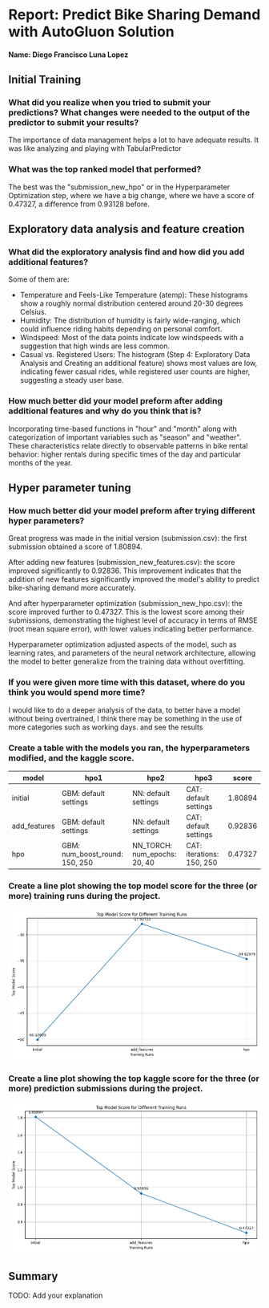 # Report: Predict Bike Sharing Demand with AutoGluon Solution
#### Name: Diego Francisco Luna Lopez

## Initial Training
### What did you realize when you tried to submit your predictions? What changes were needed to the output of the predictor to submit your results?
The importance of data management helps a lot to have adequate results. It was like analyzing and playing with TabularPredictor

### What was the top ranked model that performed?
The best was the "submission_new_hpo" or in the Hyperparameter Optimization step, where we have a big change, where we have a score of 0.47327, a difference from 0.93128 before.

## Exploratory data analysis and feature creation
### What did the exploratory analysis find and how did you add additional features?
Some of them are:

- Temperature and Feels-Like Temperature (atemp): These histograms show a roughly normal distribution centered around 20-30 degrees Celsius.
- Humidity: The distribution of humidity is fairly wide-ranging, which could influence riding habits depending on personal comfort.
- Windspeed: Most of the data points indicate low windspeeds with a suggestion that high winds are less common.
- Casual vs. Registered Users: The histogram (Step 4: Exploratory Data Analysis and Creating an additional feature) shows most values are low, indicating fewer casual rides, while registered user counts are higher, suggesting a steady user base.

### How much better did your model preform after adding additional features and why do you think that is?
Incorporating time-based functions in "hour" and "month" along with categorization of important variables such as "season" and "weather". These characteristics relate directly to observable patterns in bike rental behavior: higher rentals during specific times of the day and particular months of the year.

## Hyper parameter tuning
### How much better did your model preform after trying different hyper parameters?
Great progress was made in the initial version (submission.csv): the first submission obtained a score of 1.80894.

After adding new features (submission_new_features.csv): the score improved significantly to 0.92836. This improvement indicates that the addition of new features significantly improved the model's ability to predict bike-sharing demand more accurately.

And after hyperparameter optimization (submission_new_hpo.csv): the score improved further to 0.47327. This is the lowest score among their submissions, demonstrating the highest level of accuracy in terms of RMSE (root mean square error), with lower values indicating better performance.

Hyperparameter optimization adjusted aspects of the model, such as learning rates, and parameters of the neural network architecture, allowing the model to better generalize from the training data without overfitting.

### If you were given more time with this dataset, where do you think you would spend more time?
I would like to do a deeper analysis of the data, to better have a model without being overtrained, I think there may be something in the use of more categories such as working days. and see the results

### Create a table with the models you ran, the hyperparameters modified, and the kaggle score.
|model|hpo1|hpo2|hpo3|score|
|--|--|--|--|--|
|initial|GBM: default settings	|NN: default settings	|CAT: default settings	|1.80894|
|add_features|GBM: default settings	|NN: default settings	|CAT: default settings	|0.92836|
|hpo|GBM: num_boost_round: 150, 250	|NN_TORCH: num_epochs: 20, 40	|CAT: iterations: 150, 250	|0.47327|

### Create a line plot showing the top model score for the three (or more) training runs during the project.


![model_train_score.png](img-code-report-template/top_model_scores.png)

### Create a line plot showing the top kaggle score for the three (or more) prediction submissions during the project.


![model_test_score.png](img-code-report-template/top_model_scores_kaggle.png)

## Summary
TODO: Add your explanation
